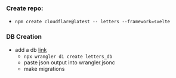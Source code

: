### Create repo:

- `npm create cloudflare@latest -- letters --framework=svelte`

### DB Creation

- add a db [link](https://developers.cloudflare.com/workers/wrangler/commands/#d1-create)
  - `npx wrangler d1 create letters_db`
  - paste json output into wrangler.jsonc
  - make migrations
